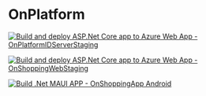 # OnPlatform

[![Build and deploy ASP.Net Core app to Azure Web App - OnPlatformIDServerStaging](https://github.com/lakshitha-attanayaka/OnPlatform/actions/workflows/staging_onplatformidserverstaging.yml/badge.svg?branch=staging)](https://github.com/lakshitha-attanayaka/OnPlatform/actions/workflows/staging_onplatformidserverstaging.yml)

[![Build and deploy ASP.Net Core app to Azure Web App - OnShoppingWebStaging](https://github.com/lakshitha-attanayaka/OnPlatform/actions/workflows/staging_onshoppingwebstaging.yml/badge.svg?branch=staging)](https://github.com/lakshitha-attanayaka/OnPlatform/actions/workflows/staging_onshoppingwebstaging.yml)

[![Build .Net MAUI APP - OnShoppingApp Android](https://github.com/lakshitha-attanayaka/OnPlatform/actions/workflows/staging_onshoppingapp_Android.yml/badge.svg?branch=staging)](https://github.com/lakshitha-attanayaka/OnPlatform/actions/workflows/staging_onshoppingapp_Android.yml)

